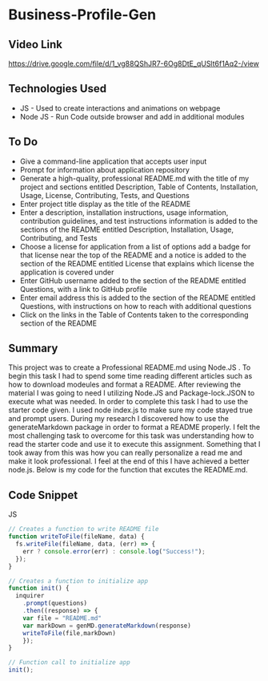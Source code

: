 # Business-Profile-Gen

## Video Link
https://drive.google.com/file/d/1_vg88QShJR7-6Og8DtE_qUSlt6f1Aq2-/view

## Technologies Used
- JS - Used to create interactions and animations on webpage
- Node JS - Run Code outside browser and add in additional modules

## To Do
- Give a command-line application that accepts user input
- Prompt for information about application repository
- Generate a high-quality, professional README.md with the title of my project and sections entitled Description, Table of Contents, Installation, Usage, License, Contributing, Tests, and Questions
- Enter project title display as the title of the README
- Enter a description, installation instructions, usage information, contribution guidelines, and test instructions information is added to the sections of the README entitled Description, Installation, Usage, Contributing, and Tests
- Choose a license for application from a list of options add a badge for that license near the top of the README and a notice is added to the section of the README entitled License that explains which license the application is covered under
- Enter GitHub username added to the section of the README entitled Questions, with a link to GitHub profile
- Enter email address this is added to the section of the README entitled Questions, with instructions on how to reach with additional questions
- Click on the links in the Table of Contents taken to the corresponding section of the README


## Summary 
This project was to create a Professional README.md using Node.JS . To begin this task I had to spend some time reading different articles such as how to download modeules and format a README. After reviewing the material I was going to need I utilizing Node.JS and Package-lock.JSON to execute what was needed. In order to complete this task I had to use the starter code given. I used node index.js to make sure my code stayed true and prompt users. During my research I discovered how to use the generateMarkdown package in order to format a README properly. I felt the most challenging task to overcome for this task was understanding how to read the starter code and use it to execute this assignment. Something that I took away from this was how you can really personalize a read me and make it look professional. I feel at the end of this I have achieved a better node.js. Below is my code for the function that excutes the README.md.

## Code Snippet
JS
```js
// Creates a function to write README file
function writeToFile(fileName, data) {
  fs.writeFile(fileName, data, (err) => {
    err ? console.error(err) : console.log("Success!");
  });
}

// Creates a function to initialize app
function init() {
  inquirer
    .prompt(questions)
    .then((response) => {
    var file = "README.md"
    var markDown = genMD.generateMarkdown(response)
    writeToFile(file,markDown)      
    });
}

// Function call to initialize app
init();
```
